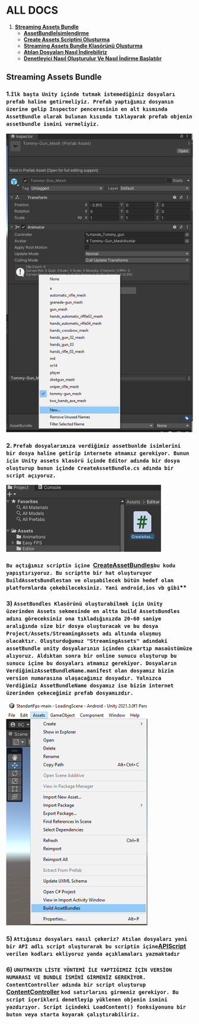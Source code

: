 # ALL DOCS

1.  **[Streaming Assets Bundle](https://github.com/berkcancabuk/Docs#streaming-assets-bundle)**
    - **[AssetBundleİsimlendirme](https://github.com/berkcancabuk/Docs/edit/main/README.md#1i%CC%87lk-ba%C5%9Fta-unity-i%C3%A7inde-tutmak-istemedi%C4%9Finiz-dosyalar%C4%B1-prefab-haline-getirmeliyiz-prefab-yapt%C4%B1%C4%9F%C4%B1m%C4%B1z-dosyan%C4%B1n-%C3%BCzerine-gelip-inspector-penceresinin-en-alt-k%C4%B1sm%C4%B1nda-assetbundle-olarak-bulunan-k%C4%B1s%C4%B1mda-t%C4%B1klayarak-prefab-objenin-assetbundle-ismini-vermeliyiz)**
    - **[Create Assets Scriptini Oluşturma](https://github.com/berkcancabuk/Docs/edit/main/README.md#2-prefab-dosyalar%C4%B1m%C4%B1za-verdi%C4%9Fimiz-assetbunlde-isimlerini-bir-dosya-haline-getirip-internete-atmam%C4%B1z-gerekiyor-bunun-i%C3%A7in-unity-assets-klas%C3%B6r%C3%BC-i%C3%A7inde-editor-ad%C4%B1nda-bir-dosya-olu%C5%9Fturup-bunun-i%C3%A7inde-createassetbundlecs-ad%C4%B1nda-bir-script-a%C3%A7%C4%B1yoruz)**
    - **[Streaming Assets Bundle Klasörünü Oluşturma](https://github.com/berkcancabuk/Docs/edit/main/README.md#3-assetbundles-klas%C3%B6r%C3%BCn%C3%BC-olu%C5%9Fturabilmek-i%C3%A7in-unity-%C3%BCzerinden-assets-sekmesinde-en-altta-build-assetsbundles-ad%C4%B1n%C4%B1-g%C3%B6receksiniz-ona-t%C4%B1klad%C4%B1%C4%9F%C4%B1n%C4%B1zda-20-60-saniye-aral%C4%B1%C4%9F%C4%B1nda-size-bir-dosya-olu%C5%9Fturacak-ve-bu-dosya-projectassetsstreamingassets-ad%C4%B1-alt%C4%B1nda-olu%C5%9Fmu%C5%9F-olacakt%C4%B1r-olu%C5%9Fturdu%C4%9Fumuz-streamingassets-ad%C4%B1ndaki-assetbundle-unity-dosyalar%C4%B1n%C4%B1n-i%C3%A7inden-%C3%A7%C4%B1kart%C4%B1p-masa%C3%BCst%C3%BCm%C3%BCze-al%C4%B1yoruz-ald%C4%B1ktan-sonra-bir-online-sunucu-olu%C5%9Fturup-bu-sunucu-i%C3%A7ine-bu-dosyalar%C4%B1-atmam%C4%B1z-gerekiyor-dosyalar%C4%B1n-verdi%C4%9Fimizassetbundlenamemanifest-olan-dosyam%C4%B1z-bizim-version-numaras%C4%B1na-ula%C5%9Faca%C4%9F%C4%B1m%C4%B1z-dosyad%C4%B1r-yaln%C4%B1zca-verdi%C4%9Fimiz-assetbundlename-dosyam%C4%B1z-ise-bizim-internet-%C3%BCzerinden-%C3%A7ekece%C4%9Fimiz-prefab-dosyam%C4%B1zd%C4%B1r-)**
    - **[Atılan Dosyaları Nasıl İndirebiliriz](https://github.com/berkcancabuk/Docs/edit/main/README.md#5-att%C4%B1%C4%9F%C4%B1m%C4%B1z-dosyalar%C4%B1-nas%C4%B1l-%C3%A7ekeriz-at%C4%B1lan-dosyalar%C4%B1-yeni-bir-api-adl%C4%B1-script-olu%C5%9Fturarak-bu-scriptin-i%C3%A7ineapiscript-verilen-kodlar%C4%B1-ekliyoruz-yanda-a%C3%A7%C4%B1klamalar%C4%B1-yazmaktad%C4%B1r)**
    - **[Denetleyici Nasıl Oluşturulur Ve Nasıl İndirme Başlatılır](https://github.com/berkcancabuk/Docs/edit/main/README.md#6-unutmayin-li%CC%87ste-y%C3%B6ntemi%CC%87-i%CC%87le-yapti%C4%9Fimiz-i%CC%87%C3%A7i%CC%87n-versi%CC%87on-numarasi-ve-bundle-i%CC%87smi%CC%87ni%CC%87-gi%CC%87rmeni%CC%87z-gereki%CC%87yor-contentcontroller-ad%C4%B1nda-bir-script-olu%C5%9Fturup-contentcontroller-kod-sat%C4%B1rlar%C4%B1n%C4%B1-girmeniz-gerekiyor-bu-script-i%C3%A7erikleri-denetleyip-y%C3%BCklenen-objenin-ismini-yazd%C4%B1r%C4%B1yor-script-i%C3%A7indeki-loadcontent-fonksiyonunu-bir-buton-veya-starta-koyarak-%C3%A7al%C4%B1%C5%9Ft%C4%B1rabiliriz)**

## Streaming Assets Bundle

### **1.`İlk başta Unity içinde tutmak istemediğiniz dosyaları prefab haline getirmeliyiz. Prefab yaptığımız dosyanın üzerine gelip Inspector penceresinin en alt kısmında AssetBundle olarak bulunan kısımda tıklayarak prefab objenin assetbundle ismini vermeliyiz.`**

![alt text](https://github.com/berkcancabuk/AssetsBundleStreaming/blob/main/Assetbundlename.png)

### **2. `Prefab dosyalarımıza verdiğimiz assetbunlde isimlerini bir dosya haline getirip internete atmamız gerekiyor. Bunun için Unity assets klasörü içinde Editor adında bir dosya oluşturup bunun içinde CreateAssetBundle.cs adında bir script açıyoruz.`**

![alt text](https://github.com/berkcancabuk/AssetsBundleStreaming/blob/main/EditorCreateAssetBundle.png)

### `Bu açtığımız scriptin içine `[CreateAssetBundles](https://github.com/berkcancabuk/AssetsBundleStreaming/blob/main/CreateAssetBundles.cs)`bu kodu yapıştırıyoruz. Bu scriptte bir hat oluşturuyor BuildAssetsBundlestan ve oluşabilecek bütün hedef olan platformlarda çekebileceksiniz. Yani android,ios vb gibi`**

### **3) `AssetBundles Klasörünü oluşturabilmek için Unity üzerinden Assets sekmesinde en altta build AssetsBundles adını göreceksiniz ona tıkladığınızda 20-60 saniye aralığında size bir dosya oluşturacak ve bu dosya Project/Assets/StreamingAssets adı altında oluşmuş olacaktır. Oluşturduğumuz "StreamingAssets" adındaki assetBundle unity dosyalarının içinden çıkartıp masaüstümüze alıyoruz. Aldıktan sonra bir online sunucu oluşturup bu sunucu içine bu dosyaları atmamız gerekiyor. Dosyaların VerdiğimizAssetBundleName.manifest olan dosyamız bizim version numarasına ulaşacağımız dosyadır. Yalnızca Verdiğimiz AssetBundleName dosyamız ise bizim internet üzerinden çekeceğimiz prefab dosyamızdır. `**

![alt text](https://github.com/berkcancabuk/AssetsBundleStreaming/blob/main/AssetSekmesi.png)



### **5) `Attığımız dosyaları nasıl çekeriz? Atılan dosyaları yeni bir API adlı script oluşturarak bu scriptin içine`[APIScript](https://github.com/berkcancabuk/AssetsBundleStreaming/blob/main/API.cs) `verilen kodları ekliyoruz yanda açıklamaları yazmaktadır`**

### **6) `UNUTMAYIN LİSTE YÖNTEMİ İLE YAPTIĞIMIZ İÇİN VERSİON NUMARASI VE BUNDLE İSMİNİ GİRMENİZ GEREKİYOR. ContentController adında bir script oluşturup` [ContentController](https://github.com/berkcancabuk/AssetsBundleStreaming/blob/main/ContentController.cs) `kod satırlarını girmeniz gerekiyor. Bu script içerikleri denetleyip yüklenen objenin ismini yazdırıyor. Script içindeki LoadContent() fonksiyonunu bir buton veya starta koyarak çalıştırabiliriz.`**
